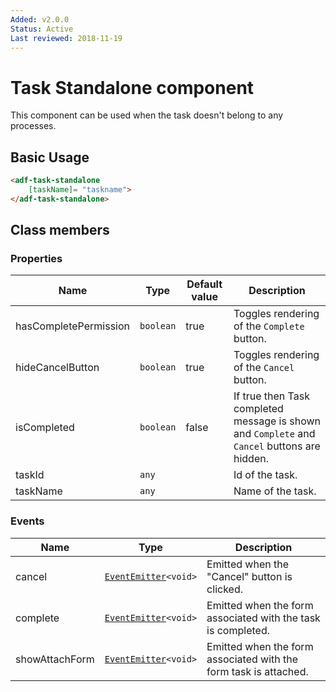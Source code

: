 ```yaml
---
Added: v2.0.0
Status: Active
Last reviewed: 2018-11-19
---
```


# Task Standalone component

This component can be used when the task doesn't belong to any processes.

## Basic Usage

```html
<adf-task-standalone
    [taskName]= "taskname">
</adf-task-standalone>
```

## Class members

### Properties

| Name | Type | Default value | Description |
| ---- | ---- | ------------- | ----------- |
| hasCompletePermission | `boolean` | true | Toggles rendering of the `Complete` button. |
| hideCancelButton | `boolean` | true | Toggles rendering of the `Cancel` button. |
| isCompleted | `boolean` | false | If true then Task completed message is shown and `Complete` and `Cancel` buttons are hidden. |
| taskId | `any` |  | Id of the task. |
| taskName | `any` |  | Name of the task. |

### Events

| Name | Type | Description |
| ---- | ---- | ----------- |
| cancel | [`EventEmitter`](https://angular.io/api/core/EventEmitter)`<void>` | Emitted when the "Cancel" button is clicked. |
| complete | [`EventEmitter`](https://angular.io/api/core/EventEmitter)`<void>` | Emitted when the form associated with the task is completed. |
| showAttachForm | [`EventEmitter`](https://angular.io/api/core/EventEmitter)`<void>` | Emitted when the form associated with the form task is attached. |
